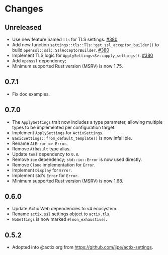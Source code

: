# Changes

## Unreleased

- Use new feature named `tls` for TLS settings. [#380]
- Add new function `settings::tls::Tls::get_ssl_acceptor_builder()` to build `openssl::ssl::SslAcceptorBuilder`. [#380]
- Implement TLS logic for `ApplySettings<S>::apply_settings()`. [#380]
- Add `openssl` dependency;
- Minimum supported Rust version (MSRV) is now 1.75.

[#380]: https://github.com/actix/actix-extras/pull/380

## 0.7.1

- Fix doc examples.

## 0.7.0

- The `ApplySettings` trait now includes a type parameter, allowing multiple types to be implemented per configuration target.
- Implement `ApplySettings` for `ActixSettings`.
- `BasicSettings::from_default_template()` is now infallible.
- Rename `AtError => Error`.
- Remove `AtResult` type alias.
- Update `toml` dependency to `0.8`.
- Remove `ioe` dependency; `std::io::Error` is now used directly.
- Remove `Clone` implementation for `Error`.
- Implement `Display` for `Error`.
- Implement std's `Error` for `Error`.
- Minimum supported Rust version (MSRV) is now 1.68.

## 0.6.0

- Update Actix Web dependencies to v4 ecosystem.
- Rename `actix.ssl` settings object to `actix.tls`.
- `NoSettings` is now marked `#[non_exhaustive]`.

## 0.5.2

- Adopted into @actix org from <https://github.com/jjpe/actix-settings>.
